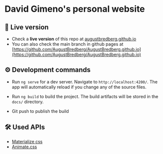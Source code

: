 # David Gimeno's personal website

## 🚀 Live version 

* Check a **live version** of this repo at [augustbredberg.github.io](https://augustbredberg.github.io/) 
* You can also check the main branch in github pages at [https://github.com/AugustBredberg/AugustBredberg.github.io](https://github.com/AugustBredberg/AugustBredberg.github.io)

## ⚙️ Development commands

* Run `ng serve` for a dev server. Navigate to `http://localhost:4200/`. The app will automatically reload if you change any of the source files.

* Run `ng build` to build the project. The build artifacts will be stored in the `docs/` directory.

* Git push to publish the build

## 🛠️ Used APIs

* [Materialize css](https://materializecss.com/)
* [Animate.css](https://daneden.github.io/animate.css/)


